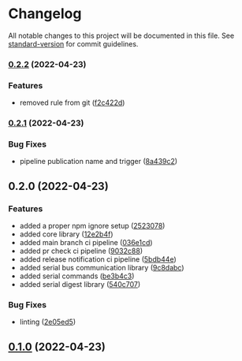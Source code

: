 # Changelog

All notable changes to this project will be documented in this file. See [standard-version](https://github.com/conventional-changelog/standard-version) for commit guidelines.

### [0.2.2](https://github.com/UlisesGascon/node-zowi/compare/v0.2.1...v0.2.2) (2022-04-23)


### Features

* removed rule from git ([f2c422d](https://github.com/UlisesGascon/node-zowi/commit/f2c422d2af7d1a6385628701187d68fd6bc5c3dc))

### [0.2.1](https://github.com/UlisesGascon/node-zowi/compare/v0.2.0...v0.2.1) (2022-04-23)


### Bug Fixes

* pipeline publication name and trigger ([8a439c2](https://github.com/UlisesGascon/node-zowi/commit/8a439c2025573ec41a0677a68e97863699843691))

## 0.2.0 (2022-04-23)


### Features

* added a proper npm ignore setup ([2523078](https://github.com/UlisesGascon/node-zowi/commit/2523078c77d8f64454bff865f4e34907adf4ddbd))
* added core library ([12e2b4f](https://github.com/UlisesGascon/node-zowi/commit/12e2b4f5b2fa5d67cf9027fa83959361384a7e50))
* added main branch ci pipeline ([036e1cd](https://github.com/UlisesGascon/node-zowi/commit/036e1cd085a3cc6af7e4226b2c6598d6b318320e))
* added pr check ci pipeline ([9032c88](https://github.com/UlisesGascon/node-zowi/commit/9032c883ece9ef8fea41c6400609d0153dd9d0a1))
* added release notification ci pipeline ([5bdb44e](https://github.com/UlisesGascon/node-zowi/commit/5bdb44ea86f60ed24c8b5ada434b563c7b40c5ba))
* added serial bus communication library ([9c8dabc](https://github.com/UlisesGascon/node-zowi/commit/9c8dabcbe862bbd46bb0f9a5e30a3e5a44288a72))
* added serial commands ([be3b4c3](https://github.com/UlisesGascon/node-zowi/commit/be3b4c345ea4b005b224f5621fc79f6d255f1e69))
* added serial digest library ([540c707](https://github.com/UlisesGascon/node-zowi/commit/540c707b261ecc789cd85b2de58572868d9fcfc3))


### Bug Fixes

* linting ([2e05ed5](https://github.com/UlisesGascon/node-zowi/commit/2e05ed5ccc4ac1383fb177ec2aef770c574213ee))

## [0.1.0](https://github.com/UlisesGascon/node-zowi/compare/v0.1.1...v0.1.0) (2022-04-23)

